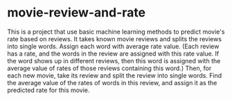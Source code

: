# movie-review-and-rate
This is a project that use basic machine learning methods to predict movie's rate based on reviews.
It takes known movie reviews and splits the reviews into single words.
Assign each word with average rate value. (Each review has a rate, and the words in the review are assigned with this rate value. If the word shows up in different reviews, then this word is assigned with the average value of rates of those reviews containing this word.)
Then, for each new movie, take its review and split the review into single words.
Find the average value of the rates of words in this review, and assign it as the predicted rate for this movie. 
